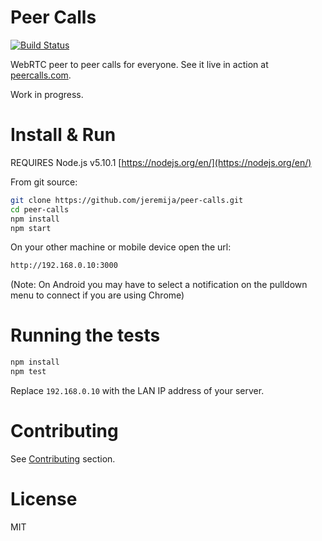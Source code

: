 # Peer Calls

[![Build Status](https://travis-ci.org/jeremija/peer-calls.svg?branch=master)](https://travis-ci.org/jeremija/peer-calls)

WebRTC peer to peer calls for everyone. See it live in action at
[peercalls.com](https://peercalls.com).

Work in progress.

# Install & Run
REQUIRES Node.js v5.10.1 [https://nodejs.org/en/](https://nodejs.org/en/)

From git source:

```bash
git clone https://github.com/jeremija/peer-calls.git
cd peer-calls
npm install
npm start
```

On your other machine or mobile device open the url:

```bash
http://192.168.0.10:3000
```
(Note: On Android you may have to select a notification on the pulldown menu to connect if you are using Chrome)

# Running the tests

```bash
npm install
npm test
```

Replace `192.168.0.10` with the LAN IP address of your server.

# Contributing

See [Contributing](CONTRIBUTING.md) section.

# License

MIT
